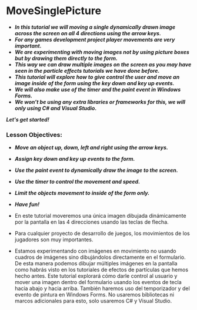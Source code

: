 # MoveSinglePicture

- **_In this tutorial we will moving a single dynamically drawn image across the screen on all 4 directions using the arrow keys._**
- **_For any games development project player movements are very important._**
- **_We are experimenting with moving images not by using picture boxes but by drawing them directly to the form._**
- **_This way we can draw multiple images on the screen as you may have seen in the particle effects tutorials we have done before._**
- **_This tutorial will explore how to give control the user and move an image inside of the form using the key down and key up events._**
- **_We will also make use of the timer and the paint event in Windows Forms._**
- **_We won’t be using any extra libraries or frameworks for this, we will only using C# and  Visual Studio._**

**_Let's get started!_**


### Lesson Objectives:

- **_Move an object up, down, left and right using the arrow keys._**
- **_Assign key down and key up events to the form._**
- **_Use the paint event to dynamically draw the image to the screen._**
- **_Use the timer to control the movement and speed._**
- **_Limit the objects movement to inside of the form only._**
- **_Have fun!_**

- En este tutorial moveremos una única imagen dibujada dinámicamente por la pantalla en las 4 direcciones usando las teclas de flecha.
- Para cualquier proyecto de desarrollo de juegos, los movimientos de los jugadores son muy importantes.
- Estamos experimentando con imágenes en movimiento no usando cuadros de imágenes sino dibujándolos directamente en el formulario.
De esta manera podemos dibujar múltiples imágenes en la pantalla como habrás visto en los tutoriales de efectos de partículas que hemos hecho antes.
Este tutorial explorará cómo darle control al usuario y mover una imagen dentro del formulario usando los eventos de tecla hacia abajo y hacia arriba.
También haremos uso del temporizador y del evento de pintura en Windows Forms.
No usaremos bibliotecas ni marcos adicionales para esto, solo usaremos C# y Visual Studio.
